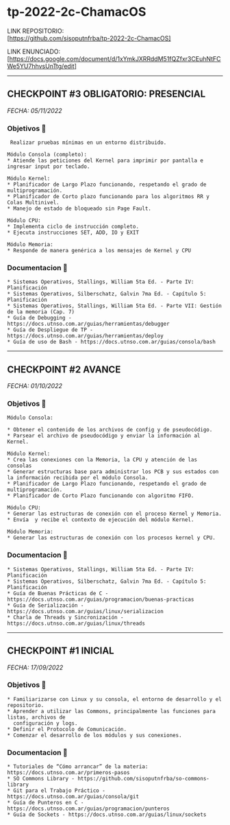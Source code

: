 # tp-2022-2c-ChamacOS

LINK REPOSITORIO:  
[https://github.com/sisoputnfrba/tp-2022-2c-ChamacOS] 

LINK ENUNCIADO:  
[https://docs.google.com/document/d/1xYmkJXRRddM51fQZfxr3CEuhNtFCWe5YU7hhvsUnTtg/edit]  

---

## CHECKPOINT #3 OBLIGATORIO: PRESENCIAL

_FECHA: 05/11/2022_

### Objetivos 📌
```
 Realizar pruebas mínimas en un entorno distribuido.

Módulo Consola (completo):
* Atiende las peticiones del Kernel para imprimir por pantalla e ingresar input por teclado.

Módulo Kernel:
* Planificador de Largo Plazo funcionando, respetando el grado de multiprogramación.
* Planificador de Corto plazo funcionando para los algoritmos RR y Colas Multinivel.
* Manejo de estado de bloqueado sin Page Fault.

Módulo CPU:
* Implementa ciclo de instrucción completo.
* Ejecuta instrucciones SET, ADD, IO y EXIT

Módulo Memoria:
* Responde de manera genérica a los mensajes de Kernel y CPU
```

### Documentacion 📖
```
* Sistemas Operativos, Stallings, William 5ta Ed. - Parte IV: Planificación
* Sistemas Operativos, Silberschatz, Galvin 7ma Ed. - Capítulo 5: Planificación
* Sistemas Operativos, Stallings, William 5ta Ed. - Parte VII: Gestión de la memoria (Cap. 7)
* Guía de Debugging - https://docs.utnso.com.ar/guias/herramientas/debugger
* Guía de Despliegue de TP - https://docs.utnso.com.ar/guias/herramientas/deploy
* Guía de uso de Bash - https://docs.utnso.com.ar/guias/consola/bash
```

---

## CHECKPOINT #2 AVANCE

_FECHA: 01/10/2022_

### Objetivos 📌
```
Módulo Consola:

* Obtener el contenido de los archivos de config y de pseudocódigo.
* Parsear el archivo de pseudocódigo y enviar la información al Kernel.

Módulo Kernel:
* Crea las conexiones con la Memoria, la CPU y atención de las consolas
* Generar estructuras base para administrar los PCB y sus estados con la información recibida por el módulo Consola.
* Planificador de Largo Plazo funcionando, respetando el grado de multiprogramación.
* Planificador de Corto Plazo funcionando con algoritmo FIFO.

Módulo CPU:
* Generar las estructuras de conexión con el proceso Kernel y Memoria.
* Envía  y recibe el contexto de ejecución del módulo Kernel.

Módulo Memoria:
* Generar las estructuras de conexión con los procesos kernel y CPU.
```

### Documentacion 📖
```
* Sistemas Operativos, Stallings, William 5ta Ed. - Parte IV: Planificación
* Sistemas Operativos, Silberschatz, Galvin 7ma Ed. - Capítulo 5: Planificación
* Guía de Buenas Prácticas de C - https://docs.utnso.com.ar/guias/programacion/buenas-practicas
* Guía de Serialización - https://docs.utnso.com.ar/guias/linux/serializacion
* Charla de Threads y Sincronización - https://docs.utnso.com.ar/guias/linux/threads
```

---

## CHECKPOINT #1 INICIAL

_FECHA: 17/09/2022_

### Objetivos 📌
```
* Familiarizarse con Linux y su consola, el entorno de desarrollo y el repositorio.
* Aprender a utilizar las Commons, principalmente las funciones para listas, archivos de 
  configuración y logs.
* Definir el Protocolo de Comunicación.
* Comenzar el desarrollo de los módulos y sus conexiones.
```

### Documentacion 📖
```
* Tutoriales de “Cómo arrancar” de la materia: https://docs.utnso.com.ar/primeros-pasos
* SO Commons Library - https://github.com/sisoputnfrba/so-commons-library 
* Git para el Trabajo Práctico - https://docs.utnso.com.ar/guias/consola/git
* Guía de Punteros en C - https://docs.utnso.com.ar/guias/programacion/punteros
* Guía de Sockets - https://docs.utnso.com.ar/guias/linux/sockets
```
